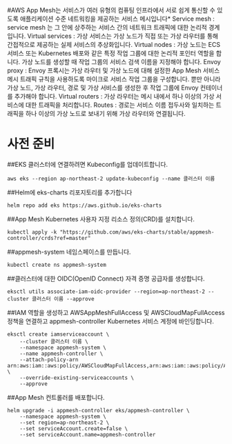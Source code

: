 #AWS App Mesh는 서비스가 여러 유형의 컴퓨팅 인프라에서 서로 쉽게 통신할 수 있도록 애플리케이션 수준 네트워킹을 제공하는 서비스 메시입니다*
Service mesh : service mesh 는 그 안에 상주하는 서비스 간의 네트워크 트래픽에 대한 논리적 경계입니다.
Virtual services : 가상 서비스는 가상 노드가 직접 또는 가상 라우터를 통해 간접적으로 제공하는 실제 서비스의 추상화입니다.
Virtual nodes : 가상 노드는 ECS 서비스 또는 Kubernetes 배포와 같은 특정 작업 그룹에 대한 논리적 포인터 역할을 합니다.  가상 노드를 생성할 때 작업 그룹의 서비스 검색 이름을 지정해야 합니다.
Envoy proxy : Envoy 프록시는 가상 라우터 및 가상 노드에 대해 설정한 App Mesh 서비스 메시 트래픽 규칙을 사용하도록 마이크로 서비스 작업 그룹을 구성합니다.  뿐만 아니라 가상 노드, 가상 라우터, 경로 및 가상 서비스를 생성한 후 작업 그룹에 Envoy 컨테이너를 추가해야 합니다.
Virtual routers : 가상 라우터는 메시 내에서 하나 이상의 가상 서비스에 대한 트래픽을 처리합니다.
Routes : 경로는 서비스 이름 접두사와 일치하는 트래픽을 하나 이상의 가상 노드로 보내기 위해 가상 라우터와 연결됩니다.

# 사전 준비

##EKS 클러스터에 연결하려면 Kubeconfig를 업데이트합니다.
```
aws eks --region ap-northeast-2 update-kubeconfig --name 클러스터 이름
```

##Helm에 eks-charts 리포지토리를 추가합니다
```
helm repo add eks https://aws.github.io/eks-charts
```

##App Mesh Kubernetes 사용자 지정 리소스 정의(CRD)를 설치합니다.
```
kubectl apply -k "https://github.com/aws/eks-charts/stable/appmesh-controller/crds?ref=master"
```

##appmesh-system 네임스페이스를 만듭니다.
```
kubectl create ns appmesh-system
```

##클러스터에 대한 OIDC(OpenID Connect) 자격 증명 공급자를 생성합니다.
```
eksctl utils associate-iam-oidc-provider --region=ap-northeast-2 --cluster 클러스터 이름 --approve
```

##IAM 역할을 생성하고 AWSAppMeshFullAccess 및 AWSCloudMapFullAccess 정책을 연결하고 appmesh-controller Kubernetes 서비스 계정에 바인딩합니다.
```
eksctl create iamserviceaccount \
    --cluster 클러스터 이름 \
    --namespace appmesh-system \
    --name appmesh-controller \
    --attach-policy-arn  arn:aws:iam::aws:policy/AWSCloudMapFullAccess,arn:aws:iam::aws:policy/AWSAppMeshFullAccess \
    --override-existing-serviceaccounts \
    --approve
```

##App Mesh 컨트롤러를 배포합니다.
```
helm upgrade -i appmesh-controller eks/appmesh-controller \
    --namespace appmesh-system \
    --set region=ap-northeast-2 \
    --set serviceAccount.create=false \
    --set serviceAccount.name=appmesh-controller
```
